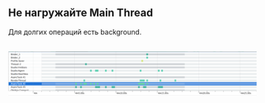 ##  Не нагружайте Main Thread

Для долгих операций есть background.

<br>

<img src="lecture/storage/img/thread_profiling.png">